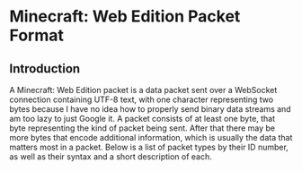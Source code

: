 # Minecraft: Web Edition Packet Format
## Introduction
A Minecraft: Web Edition packet is a data packet sent over a WebSocket connection containing UTF-8 text, with one character representing two bytes because I have no idea how to properly send binary data streams and am too lazy to just Google it. A packet consists of at least one byte, that byte representing the kind of packet being sent. After that there may be more bytes that encode additional information, which is usually the data that matters most in a packet. Below is a list of packet types by their ID number, as well as their syntax and a short description of each.
